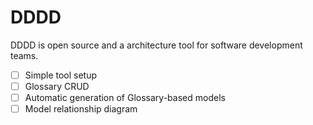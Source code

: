 
# DDDD

DDDD is open source and a architecture tool for software development teams.

- [ ] Simple tool setup 
- [ ] Glossary CRUD
- [ ] Automatic generation of Glossary-based models
- [ ] Model relationship diagram
